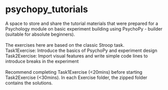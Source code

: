 # psychopy_tutorials
A space to store and share the tutorial materials that were prepared for a Psychology module on basic experiment building using PsychoPy - builder (suitable for absolute beginners).<br/>  
The exercises here are based on the classic Stroop task.<br/>
Task1Exercise: Introduce the basics of PsychoPy and experiment design <br/>
Task2Exercise: Import visual features and write simple code lines to introduce breaks in the experiment <br/>  
Recommend completing Task1Exercise (<20mins) before starting Task2Exercise (<30mins). In each Exercise folder, the zipped folder contains the solutions.
